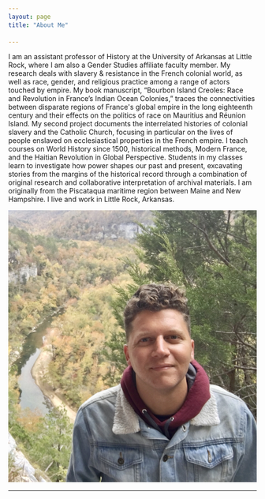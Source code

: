 ```yaml
---
layout: page
title: "About Me"

---
```


I am an assistant professor of History at the University of Arkansas at Little Rock, where I am also a Gender Studies affiliate faculty member. My research deals with slavery & resistance in the French colonial world, as well as race, gender, and religious practice among a range of actors touched by empire. My book manuscript, “Bourbon Island Creoles: Race and Revolution in France’s Indian Ocean Colonies,” traces the connectivities between disparate regions of France's global empire in the long eighteenth century and their effects on the politics of race on Mauritius and Réunion Island. My second project documents the interrelated histories of colonial slavery and the Catholic Church, focusing in particular on the lives of people enslaved on ecclesiastical properties in the French empire. I teach courses on World History since 1500, historical methods, Modern France, and the Haitian Revolution in Global Perspective. Students in my classes learn to investigate how power shapes our past and present, excavating stories from the margins of the historical record through a combination of original research and collaborative interpretation of archival materials. I am originally from the Piscataqua maritime region between Maine and New Hampshire. I live and work in Little Rock, Arkansas.

![Photo](IMG-3710.jpg)

---
